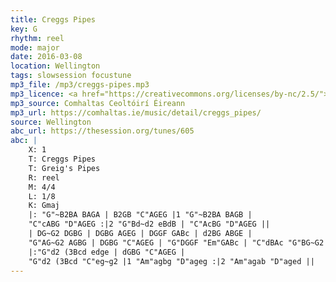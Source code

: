 ```yaml
---
title: Creggs Pipes
key: G
rhythm: reel
mode: major
date: 2016-03-08
location: Wellington
tags: slowsession focustune
mp3_file: /mp3/creggs-pipes.mp3
mp3_licence: <a href="https://creativecommons.org/licenses/by-nc/2.5/">CC-BY-NC-2.5</a>
mp3_source: Comhaltas Ceoltóirí Éireann
mp3_url: https://comhaltas.ie/music/detail/creggs_pipes/
source: Wellington
abc_url: https://thesession.org/tunes/605
abc: |
    X: 1
    T: Creggs Pipes
    T: Greig's Pipes
    R: reel
    M: 4/4
    L: 1/8
    K: Gmaj
    |: "G"~B2BA BAGA | B2GB "C"AGEG |1 "G"~B2BA BAGB |
    "C"cABG "D"AGEG :|2 "G"Bd~d2 eBdB | "C"AcBG "D"AGEG ||
    | DG~G2 DGBG | DGBG AGEG | DGGF GABc | d2BG ABGE |
    "G"AG~G2 AGBG | DGBG "C"AGEG | "G"DGGF "Em"GABc | "C"dBAc "G"BG~G2 ||
    |:"G"d2 (3Bcd edge | dGBG "C"AGEG |
    "G"d2 (3Bcd "C"eg~g2 |1 "Am"agbg "D"ageg :|2 "Am"agab "D"aged ||
---
```

